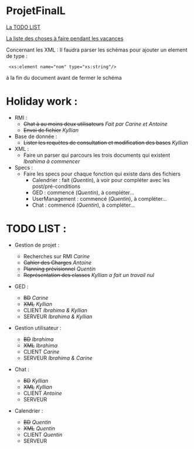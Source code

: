 # ProjetFinalL

[La TODO LIST](https://github.com/Tellenn/ProjetFinalL3#todo-list-) 

[La liste des choses à faire pendant les vacances](https://github.com/Tellenn/ProjetFinalL3#holiday-work-)

Concernant les XML : Il faudra parser les schémas pour ajouter un element de type :
```{xml}
 <xs:element name="nom" type="xs:string"/>
```
à la fin du document avant de fermer le schéma

# Holiday work : 

- RMI : 
	- ~~Chat à au moins deux utilisateurs~~ _Fait par Carine et Antoine_
	- ~~Envoi de fichier~~ _Kyllian_
- Base de donnée :
	- ~~Lister les requètes de consultation et modification des bases~~ _Kyllian_
- XML : 
	- Faire un parser qui parcours les trois documents qui existent _Ibrahima à commencer_
- Specs : 
	- Faire les specs pour chaque fonction qui existe dans des fichiers
		- Calendrier : fait (_Quentin_), à voir pour compléter avec les post/pré-conditions
		- GED : commencé (_Quentin_), à compléter...
		- UserManagement : commencé (_Quentin_), à compléter...
		- Chat : commencé (_Quentin_), à compléter...


# TODO LIST :

- Gestion de projet :
	- Recherches sur RMI _Carine_
	- ~~Cahier des Charges~~ _Antoine_
	- ~~Planning prévisionnel~~ _Quentin_
	- ~~Représentation des classes~~ _Kyllian a fait un travail nul_

- GED :
	- ~~BD~~ _Carine_
	- ~~XML~~ _Kyllian_
	- CLIENT _Ibrahima & Kyllian_
	- SERVEUR _Ibrahima & Kyllian_
	
	
- Gestion utilisateur :
	- ~~BD~~ _Ibrahima_
	- ~~XML~~ _Ibrahima_
	- CLIENT _Carine_
	- SERVEUR _Ibrahima & Carine_
	
- Chat :
	- ~~BD~~ _Kyllian_
	- ~~XML~~ _Kyllian_
	- CLIENT _Antoine_
	- SERVEUR
	
- Calendrier :
	- ~~BD~~ _Quentin_
	- ~~XML~~ _Quentin_
	- CLIENT _Quentin_
	- SERVEUR
